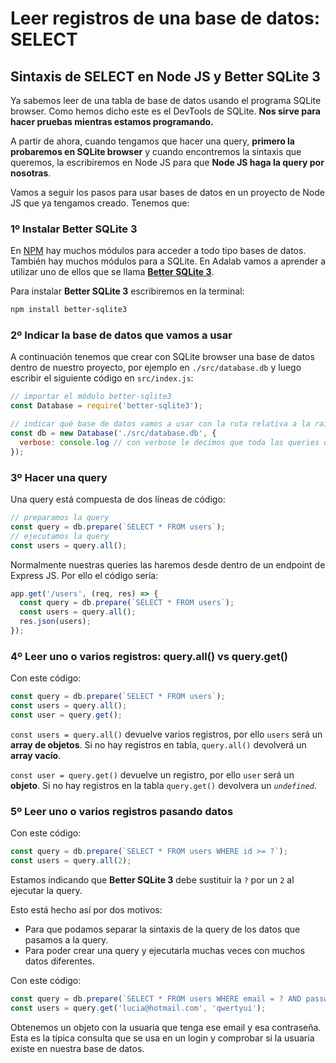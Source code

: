 # Leer registros de una base de datos: SELECT

## Sintaxis de SELECT en Node JS y Better SQLite 3

Ya sabemos leer de una tabla de base de datos usando el programa SQLite browser. Como hemos dicho este es el DevTools de SQLite. **Nos sirve para hacer pruebas mientras estamos programando.**

A partir de ahora, cuando tengamos que hacer una query, **primero la probaremos en SQLite browser** y cuando encontremos la sintaxis que queremos, la escribiremos en Node JS para que **Node JS haga la query por nosotras**.

Vamos a seguir los pasos para usar bases de datos en un proyecto de Node JS que ya tengamos creado. Tenemos que:

### 1º Instalar Better SQLite 3

En [NPM](https://www.npmjs.com/) hay muchos módulos para acceder a todo tipo bases de datos. También hay muchos módulos para a SQLite. En Adalab vamos a aprender a utilizar uno de ellos que se llama [**Better SQLite 3**](https://www.npmjs.com/package/better-sqlite3).


Para instalar **Better SQLite 3** escribiremos en la terminal:

```bash
npm install better-sqlite3
```

### 2º Indicar la base de datos que vamos a usar

A continuación tenemos que crear con SQLite browser una base de datos dentro de nuestro proyecto, por ejemplo en `./src/database.db` y luego escribir el siguiente código en `src/index.js`:

```js
// importar el módulo better-sqlite3
const Database = require('better-sqlite3');

// indicar qué base de datos vamos a usar con la ruta relativa a la raíz del proyecto
const db = new Database('./src/database.db', {
  verbose: console.log // con verbose le decimos que toda las queries que se ejecuten las muestre en la consola
});
```

### 3º Hacer una query

Una query está compuesta de dos líneas de código:

```js
// preparamos la query
const query = db.prepare(`SELECT * FROM users`);
// ejecutamos la query
const users = query.all();
```

Normalmente nuestras queries las haremos desde dentro de un endpoint de Express JS. Por ello el código sería:

```js
app.get('/users', (req, res) => {
  const query = db.prepare(`SELECT * FROM users`);
  const users = query.all();
  res.json(users);
});
```

### 4º Leer uno o varios registros: query.all() vs query.get()

Con este código:

```js
const query = db.prepare(`SELECT * FROM users`);
const users = query.all();
const user = query.get();
```

`const users = query.all()` devuelve varios registros, por ello `users` será un **array de objetos**. Si no hay registros en tabla, `query.all()` devolverá un **array vacío**.

`const user = query.get()` devuelve un registro, por ello `user` será un **objeto**. Si no hay registros en la tabla `query.get()` devolvera un *`undefined`*.

### 5º Leer uno o varios registros pasando datos

Con este código:

```js
const query = db.prepare(`SELECT * FROM users WHERE id >= ?`);
const users = query.all(2);
```

Estamos indicando que **Better SQLite 3** debe sustituir la `?` por un `2` al ejecutar la query.

Esto está hecho así por dos motivos:

- Para que podamos separar la sintaxis de la query de los datos que pasamos a la query.
- Para poder crear una query y ejecutarla muchas veces con muchos datos diferentes.

Con este código:

```js
const query = db.prepare(`SELECT * FROM users WHERE email = ? AND password = ?`);
const users = query.get('lucia@hotmail.com', 'qwertyui');
```

Obtenemos un objeto con la usuaria que tenga ese email y esa contraseña. Esta es la típica consulta que se usa en un login y comprobar si la usuaria existe en nuestra base de datos.
